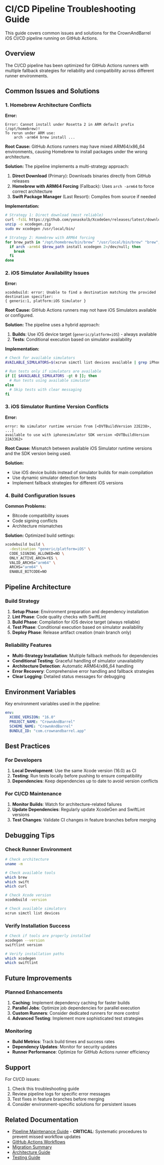 # CI/CD Pipeline Troubleshooting Guide

This guide covers common issues and solutions for the CrownAndBarrel iOS CI/CD pipeline running on GitHub Actions.

## Overview

The CI/CD pipeline has been optimized for GitHub Actions runners with multiple fallback strategies for reliability and compatibility across different runner environments.

## Common Issues and Solutions

### 1. Homebrew Architecture Conflicts

**Error:**
```
Error: Cannot install under Rosetta 2 in ARM default prefix (/opt/homebrew)!
To rerun under ARM use:
    arch -arm64 brew install ...
```

**Root Cause:**
GitHub Actions runners may have mixed ARM64/x86_64 environments, causing Homebrew to install packages under the wrong architecture.

**Solution:**
The pipeline implements a multi-strategy approach:

1. **Direct Download** (Primary): Downloads binaries directly from GitHub releases
2. **Homebrew with ARM64 Forcing** (Fallback): Uses `arch -arm64` to force correct architecture
3. **Swift Package Manager** (Last Resort): Compiles from source if needed

**Implementation:**
```bash
# Strategy 1: Direct download (most reliable)
curl -fsSL https://github.com/yonaskolb/XcodeGen/releases/latest/download/xcodegen.zip -o xcodegen.zip
unzip -o xcodegen.zip
sudo mv xcodegen /usr/local/bin/

# Strategy 2: Homebrew with ARM64 forcing
for brew_path in "/opt/homebrew/bin/brew" "/usr/local/bin/brew" "brew"; do
  if arch -arm64 $brew_path install xcodegen 2>/dev/null; then
    break
  fi
done
```

### 2. iOS Simulator Availability Issues

**Error:**
```
xcodebuild: error: Unable to find a destination matching the provided destination specifier:
{ generic:1, platform:iOS Simulator }
```

**Root Cause:**
GitHub Actions runners may not have iOS Simulators available or configured.

**Solution:**
The pipeline uses a hybrid approach:

1. **Builds**: Use iOS device target (`generic/platform=iOS`) - always available
2. **Tests**: Conditional execution based on simulator availability

**Implementation:**
```bash
# Check for available simulators
AVAILABLE_SIMULATORS=$(xcrun simctl list devices available | grep iPhone | wc -l)

# Run tests only if simulators are available
if [[ $AVAILABLE_SIMULATORS -gt 0 ]]; then
  # Run tests using available simulator
else
  # Skip tests with clear messaging
fi
```

### 3. iOS Simulator Runtime Version Conflicts

**Error:**
```
error: No simulator runtime version from [<DVTBuildVersion 22E238>, ...] 
available to use with iphonesimulator SDK version <DVTBuildVersion 22A3362>
```

**Root Cause:**
Mismatch between available iOS Simulator runtime versions and the SDK version being used.

**Solution:**
- Use iOS device builds instead of simulator builds for main compilation
- Use dynamic simulator detection for tests
- Implement fallback strategies for different iOS versions

### 4. Build Configuration Issues

**Common Problems:**
- Bitcode compatibility issues
- Code signing conflicts
- Architecture mismatches

**Solution:**
Optimized build settings:
```bash
xcodebuild build \
  -destination "generic/platform=iOS" \
  CODE_SIGNING_ALLOWED=NO \
  ONLY_ACTIVE_ARCH=YES \
  VALID_ARCHS="arm64" \
  ARCHS="arm64" \
  ENABLE_BITCODE=NO
```

## Pipeline Architecture

### Build Strategy

1. **Setup Phase**: Environment preparation and dependency installation
2. **Lint Phase**: Code quality checks with SwiftLint
3. **Build Phase**: Compilation for iOS device target (always reliable)
4. **Test Phase**: Conditional execution based on simulator availability
5. **Deploy Phase**: Release artifact creation (main branch only)

### Reliability Features

- **Multi-Strategy Installation**: Multiple fallback methods for dependencies
- **Conditional Testing**: Graceful handling of simulator unavailability
- **Architecture Detection**: Automatic ARM64/x86_64 handling
- **Error Recovery**: Comprehensive error handling and fallback strategies
- **Clear Logging**: Detailed status messages for debugging

## Environment Variables

Key environment variables used in the pipeline:

```yaml
env:
  XCODE_VERSION: "16.0"
  PROJECT_NAME: "CrownAndBarrel"
  SCHEME_NAME: "CrownAndBarrel"
  BUNDLE_ID: "com.crownandbarrel.app"
```

## Best Practices

### For Developers

1. **Local Development**: Use the same Xcode version (16.0) as CI
2. **Testing**: Run tests locally before pushing to ensure compatibility
3. **Dependencies**: Keep dependencies up to date to avoid version conflicts

### For CI/CD Maintenance

1. **Monitor Builds**: Watch for architecture-related failures
2. **Update Dependencies**: Regularly update XcodeGen and SwiftLint versions
3. **Test Changes**: Validate CI changes in feature branches before merging

## Debugging Tips

### Check Runner Environment
```bash
# Check architecture
uname -m

# Check available tools
which brew
which swift
which curl

# Check Xcode version
xcodebuild -version

# Check available simulators
xcrun simctl list devices
```

### Verify Installation Success
```bash
# Check if tools are properly installed
xcodegen --version
swiftlint version

# Verify installation paths
which xcodegen
which swiftlint
```

## Future Improvements

### Planned Enhancements

1. **Caching**: Implement dependency caching for faster builds
2. **Parallel Jobs**: Optimize job dependencies for parallel execution
3. **Custom Runners**: Consider dedicated runners for more control
4. **Advanced Testing**: Implement more sophisticated test strategies

### Monitoring

- **Build Metrics**: Track build times and success rates
- **Dependency Updates**: Monitor for security updates
- **Runner Performance**: Optimize for GitHub Actions runner efficiency

## Support

For CI/CD issues:

1. Check this troubleshooting guide
2. Review pipeline logs for specific error messages
3. Test fixes in feature branches before merging
4. Consider environment-specific solutions for persistent issues

## Related Documentation

- [Pipeline Maintenance Guide](PIPELINE_MAINTENANCE_GUIDE.md) - **CRITICAL**: Systematic procedures to prevent missed workflow updates
- [GitHub Actions Workflows](.github/ACTIONS_README.md)
- [Migration Summary](MIGRATION_COMPLETE.md)
- [Architecture Guide](ARCHITECTURE.md)
- [Testing Guide](TESTING_GUIDE.md)
